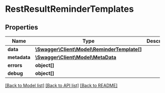 # RestResultReminderTemplates

## Properties
Name | Type | Description | Notes
------------ | ------------- | ------------- | -------------
**data** | [**\Swagger\Client\Model\ReminderTemplate[]**](ReminderTemplate.md) |  | [optional] 
**metadata** | [**\Swagger\Client\Model\MetaData**](MetaData.md) |  | [optional] 
**errors** | **object[]** |  | [optional] 
**debug** | **object[]** |  | [optional] 

[[Back to Model list]](../README.md#documentation-for-models) [[Back to API list]](../README.md#documentation-for-api-endpoints) [[Back to README]](../README.md)


